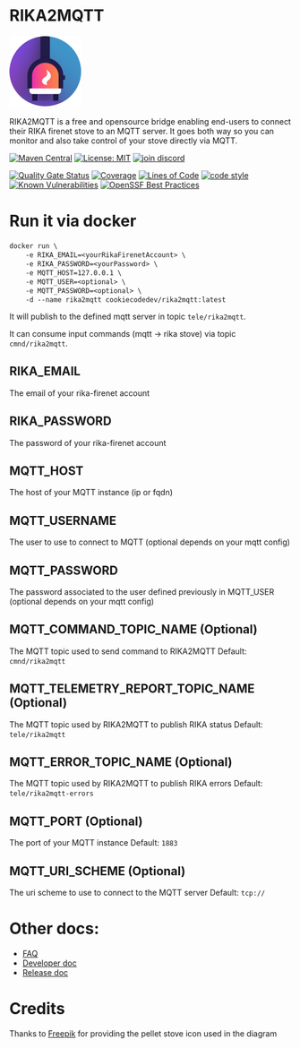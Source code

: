 # RIKA2MQTT

![logo](old-doc/docs/assets/rika2mqtt-128x128.png)

RIKA2MQTT is a free and opensource bridge enabling end-users to connect their RIKA firenet stove to an MQTT server.
It goes both way so you can monitor and also take control of your stove directly via MQTT.

[![Maven Central](https://maven-badges.herokuapp.com/maven-central/dev.cookiecode/rika2mqtt-parent/badge.svg)](https://maven-badges.herokuapp.com/maven-central/dev.cookiecode/rika2mqtt-parent)
[![License: MIT](https://img.shields.io/badge/License-MIT-yellow.svg)](https://opensource.org/licenses/MIT)
[![join discord](https://img.shields.io/badge/join%20discord-gray?style=flat&logo=discord&link=https://discord.gg/uqQ2SWCQCb)](https://discord.gg/uqQ2SWCQCb)

[![Quality Gate Status](https://sonarcloud.io/api/project_badges/measure?project=sebastienvermeille_rika2mqtt&metric=alert_status)](https://sonarcloud.io/summary/new_code?id=sebastienvermeille_rika2mqtt)
[![Coverage](https://sonarcloud.io/api/project_badges/measure?project=sebastienvermeille_rika2mqtt&metric=coverage)](https://sonarcloud.io/summary/new_code?id=sebastienvermeille_rika2mqtt)
[![Lines of Code](https://sonarcloud.io/api/project_badges/measure?project=sebastienvermeille_rika2mqtt&metric=ncloc)](https://sonarcloud.io/summary/new_code?id=sebastienvermeille_rika2mqtt)
[![code style](https://img.shields.io/badge/code%20style-google%20code%20style-green?style=flat&link=https://google.github.io/styleguide/javaguide.html)](https://google.github.io/styleguide/javaguide.html)
[![Known Vulnerabilities](https://snyk.io/test/github/sebastienvermeille/rika2mqtt/badge.svg)](https://snyk.io/test/github/sebastienvermeille/rika2mqtt)
[![OpenSSF Best Practices](https://bestpractices.coreinfrastructure.org/projects/7361/badge)](https://bestpractices.coreinfrastructure.org/projects/7361)

# Run it via docker

```
docker run \
    -e RIKA_EMAIL=<yourRikaFirenetAccount> \
    -e RIKA_PASSWORD=<yourPassword> \
    -e MQTT_HOST=127.0.0.1 \
    -e MQTT_USER=<optional> \
    -e MQTT_PASSWORD=<optional> \
    -d --name rika2mqtt cookiecodedev/rika2mqtt:latest
```

It will publish to the defined mqtt server in topic `tele/rika2mqtt`.

It can consume input commands (mqtt -> rika stove) via topic `cmnd/rika2mqtt`.

## RIKA_EMAIL

The email of your rika-firenet account

## RIKA_PASSWORD

The password of your rika-firenet account

## MQTT_HOST

The host of your MQTT instance (ip or fqdn)

## MQTT_USERNAME

The user to use to connect to MQTT (optional depends on your mqtt config)

## MQTT_PASSWORD

The password associated to the user defined previously in MQTT_USER (optional depends on your mqtt
config)

## MQTT_COMMAND_TOPIC_NAME (Optional)
The MQTT topic used to send command to RIKA2MQTT
Default: `cmnd/rika2mqtt`

## MQTT_TELEMETRY_REPORT_TOPIC_NAME (Optional)
The MQTT topic used by RIKA2MQTT to publish RIKA status
Default: `tele/rika2mqtt`

## MQTT_ERROR_TOPIC_NAME (Optional)
The MQTT topic used by RIKA2MQTT to publish RIKA errors
Default: `tele/rika2mqtt-errors`

## MQTT_PORT (Optional)

The port of your MQTT instance
Default: `1883`

## MQTT_URI_SCHEME (Optional)
The uri scheme to use to connect to the MQTT server 
Default: `tcp://`

# Other docs:
* [FAQ](./FAQ.md)
* [Developer doc](./DEV.md)
* [Release doc](./RELEASE.md)

# Credits
Thanks to [Freepik](https://www.freepik.com/icon/pellet-stove_6625341) for providing the pellet stove icon used in the diagram
